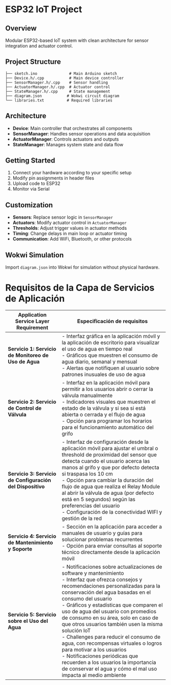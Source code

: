# ESP32 IoT Project 

## Overview
Modular ESP32-based IoT system with clean architecture for sensor integration and actuator control.

## Project Structure
```
├── sketch.ino              # Main Arduino sketch
├── Device.h/.cpp           # Main device controller
├── SensorManager.h/.cpp    # Sensor handling
├── ActuatorManager.h/.cpp  # Actuator control
├── StateManager.h/.cpp     # State management
├── diagram.json           # Wokwi circuit diagram
└── libraries.txt          # Required libraries
```

## Architecture
- **Device**: Main controller that orchestrates all components
- **SensorManager**: Handles sensor operations and data acquisition
- **ActuatorManager**: Controls actuators and outputs
- **StateManager**: Manages system state and data flow

## Getting Started
1. Connect your hardware according to your specific setup
2. Modify pin assignments in header files
3. Upload code to ESP32
4. Monitor via Serial 

## Customization
- **Sensors**: Replace sensor logic in `SensorManager`
- **Actuators**: Modify actuator control in `ActuatorManager`
- **Thresholds**: Adjust trigger values in actuator methods
- **Timing**: Change delays in main loop or actuator timing
- **Communication**: Add WiFi, Bluetooth, or other protocols

## Wokwi Simulation
Import `diagram.json` into Wokwi for simulation without physical hardware.

# Requisitos de la Capa de Servicios de Aplicación

| Application Service Layer Requirement | Especificación de requisitos |
|---------------------------------------|------------------------------|
| **Servicio 1: Servicio de Monitoreo de Uso de Agua** | - Interfaz gráfica en la aplicación móvil y la aplicación de escritorio para visualizar el uso de agua en tiempo real<br>- Gráficos que muestren el consumo de agua diario, semanal y mensual<br>- Alertas que notifiquen al usuario sobre patrones inusuales de uso de agua |
| **Servicio 2: Servicio de Control de Válvula** | - Interfaz en la aplicación móvil para permitir a los usuarios abrir o cerrar la válvula manualmente<br>- Indicadores visuales que muestren el estado de la válvula y si sea si está abierta o cerrada y el flujo de agua<br>- Opción para programar los horarios para el funcionamiento automático del grifo |
| **Servicio 3: Servicio de Configuración del Dispositivo** | - Interfaz de configuración desde la aplicación móvil para ajustar el umbral o threshold de proximidad del sensor que detecta cuando el usuario acerca las manos al grifo y que por defecto detecta si traspasa los 10 cm<br>- Opción para cambiar la duración del flujo de agua que realiza el Relay Module al abrir la válvula de agua (por defecto está en 5 segundos) según las preferencias del usuario<br>- Configuración de la conectividad WIFI y gestión de la red |
| **Servicio 4: Servicio de Mantenimiento y Soporte** | - Sección en la aplicación para acceder a manuales de usuario y guías para solucionar problemas recurrentes<br>- Opción para enviar consultas al soporte técnico directamente desde la aplicación móvil |
| **Servicio 5: Servicio sobre el Uso del Agua** | - Notificaciones sobre actualizaciones de software y mantenimiento<br>- Interfaz que ofrezca consejos y recomendaciones personalizadas para la conservación del agua basadas en el consumo del usuario<br>- Gráficos y estadísticas que comparen el uso de agua del usuario con promedios de consumo en su área, solo en caso de que otros usuarios también usen la misma solución IoT<br>- Challenges para reducir el consumo de agua, con recompensas virtuales o logros para motivar a los usuarios<br>- Notificaciones periódicas que recuerden a los usuarios la importancia de conservar el agua y cómo el mal uso impacta al medio ambiente |
